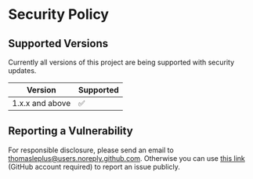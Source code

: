 # Security Policy

## Supported Versions

Currently all versions of this project are
being supported with security updates.

| Version         | Supported          |
| --------------- | ------------------ |
| 1.x.x and above | :white_check_mark: |

## Reporting a Vulnerability

For responsible disclosure, please send an email to thomasleplus@users.noreply.github.com. Otherwise you can use [this link](https://github.com/thomasleplus/docker-kali/issues/new?assignees=thomasleplus&labels=security&template=security_vulnerability.md&title=%5BVULN%5D) (GitHub account required) to report an issue publicly.
